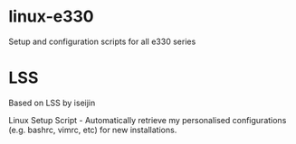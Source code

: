 # linux-e330
Setup and configuration scripts for all e330 series

LSS
===

Based on LSS by iseijin

Linux Setup Script - Automatically retrieve my personalised configurations (e.g. bashrc, vimrc, etc) for new installations.

